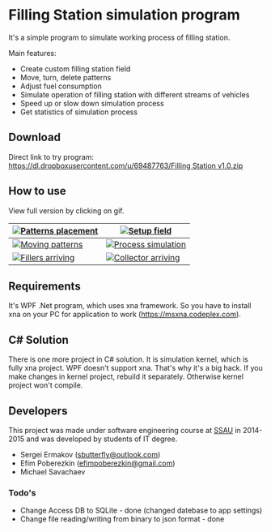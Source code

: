 # Filling Station simulation program #

It's a simple program to simulate working process of filling station.

Main features:

 * Create custom filling station field
 * Move, turn, delete patterns
 * Adjust fuel consumption
 * Simulate operation of filling station with different streams of vehicles
 * Speed up or slow down simulation process
 * Get statistics of simulation process

## Download
Direct link to try program: [https://dl.dropboxusercontent.com/u/69487763/Filling Station v1.0.zip](https://dl.dropboxusercontent.com/u/69487763/Filling%20Station%20v1.0.zip)

## How to use

View full version by clicking on gif.

| [![Patterns placement](http://share.gifyoutube.com/mLj9xq.gif)](http://www.youtube.com/watch?v=wOzE6Ihfvvc) | [![Setup field](http://share.gifyoutube.com/yxGqYP.gif)](http://www.youtube.com/watch?v=pixa8_0EZfg)        |
|-------------------------------------------------------------------------------------------------------------|-------------------------------------------------------------------------------------------------------------|
| [![Moving patterns](http://share.gifyoutube.com/mGMwJ1.gif)](http://www.youtube.com/watch?v=U5F7oigGeI4)    | [![Process simulation](http://share.gifyoutube.com/ya6rM5.gif)](http://www.youtube.com/watch?v=HHO79XUu5_Q) |
| [![Fillers arriving](http://share.gifyoutube.com/vW1VgN.gif)](http://www.youtube.com/watch?v=prnUkOdPebc)   | [![Collector arriving](http://share.gifyoutube.com/vM0a1b.gif)](http://www.youtube.com/watch?v=UTTcqnGOoV4) |
 
## Requirements
It's WPF .Net program, which uses xna framework. 
So you have to install xna on your PC for application to work (https://msxna.codeplex.com).

## C# Solution
There is one more project in C# solution. It is simulation kernel, which is fully xna project.
WPF doesn't support xna. That's why it's a big hack. If you make changes in kernel project, rebuild it separately. 
Otherwise kernel project won't compile.

## Developers
This project was made under software engineering course at [SSAU] in 2014-2015 and was developed by students of IT degree.

 * Sergei Ermakov ([sbutterfly@outlook.com])
 * Efim Poberezkin ([efimpoberezkin@gmail.com])
 * Michael Savachaev

### Todo's

 - Change Access DB to SQLite - done (changed datebase to app settings)
 - Change file reading/writing from binary to json format - done

[SSAU]:http://www.ssau.ru/english/
[sbutterfly@outlook.com]:mailto:sbutterfly@outlook.com?subject=Filling%20Station
[efimpoberezkin@gmail.com]:mailto:efimpoberezkin@gmail.com?subject=Filling%20Station

